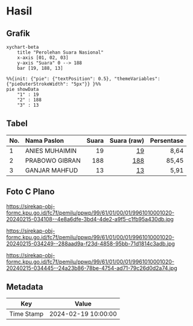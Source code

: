 # Hasil

## Grafik

```mermaid
xychart-beta
    title "Perolehan Suara Nasional"
    x-axis [01, 02, 03]
    y-axis "Suara" 0 --> 188
    bar [19, 188, 13]
```

```mermaid
%%{init: {"pie": {"textPosition": 0.5}, "themeVariables": {"pieOuterStrokeWidth": "5px"}} }%%
pie showData
    "1" : 19
    "2" : 188
    "3" : 13
```

## Tabel

| No. | Nama Paslon    | Suara | Suara (raw) | Persentase |
|:--- |:-------------- | -----:| -----------:| ----------:|
| 1   | ANIES MUHAIMIN | 19    | [19][p-1]   | 8,64       |
| 2   | PRABOWO GIBRAN | 188   | [188][p-2]  | 85,45      |
| 3   | GANJAR MAHFUD  | 13    | [13][p-3]   | 5,91       |


[p-1]: https://github.com/gigit-pemilu/pemilu-2024/blob/main/pilpres/hitung-suara/sub/99-luar-negeri/sub/61-kota-kinabalu-malaysia/sub/01-kota-kinabalu-malaysia/sub/0001-kota-kinabalu-malaysia/sub/020-ksk-009/sub/paslon-1.txt
[p-2]: https://github.com/gigit-pemilu/pemilu-2024/blob/main/pilpres/hitung-suara/sub/99-luar-negeri/sub/61-kota-kinabalu-malaysia/sub/01-kota-kinabalu-malaysia/sub/0001-kota-kinabalu-malaysia/sub/020-ksk-009/sub/paslon-2.txt
[p-3]: https://github.com/gigit-pemilu/pemilu-2024/blob/main/pilpres/hitung-suara/sub/99-luar-negeri/sub/61-kota-kinabalu-malaysia/sub/01-kota-kinabalu-malaysia/sub/0001-kota-kinabalu-malaysia/sub/020-ksk-009/sub/paslon-3.txt

## Foto C Plano

https://sirekap-obj-formc.kpu.go.id/fc7f/pemilu/ppwp/99/61/01/00/01/9961010001020-20240215-034108--4e8a6dfe-3bd4-4de2-a9f5-c1fb95a430db.jpg

https://sirekap-obj-formc.kpu.go.id/fc7f/pemilu/ppwp/99/61/01/00/01/9961010001020-20240215-034249--288aad9a-f23d-4858-95bb-71d1814c3adb.jpg

https://sirekap-obj-formc.kpu.go.id/fc7f/pemilu/ppwp/99/61/01/00/01/9961010001020-20240215-034445--24a23b86-78be-4754-ad71-79c26d0d2a74.jpg


## Metadata

| Key        | Value               |
| ---------- | ------------------- |
| Time Stamp | 2024-02-19 10:00:00 |



